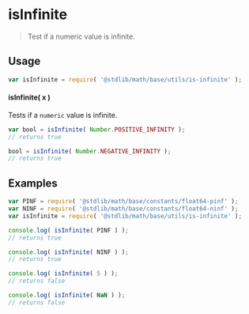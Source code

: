 isInfinite
===
> Test if a numeric value is infinite.

<!-- <usage> -->
## Usage

``` javascript
var isInfinite = require( '@stdlib/math/base/utils/is-infinite' );
```

#### isInfinite( x )

Tests if a `numeric` value is infinite.

``` javascript
var bool = isInfinite( Number.POSITIVE_INFINITY );
// returns true

bool = isInfinite( Number.NEGATIVE_INFINITY );
// returns true
```
<!-- </usage> -->

<!-- <examples> -->
## Examples

``` javascript
var PINF = require( '@stdlib/math/base/constants/float64-pinf' );
var NINF = require( '@stdlib/math/base/constants/float64-ninf' );
var isInfinite = require( '@stdlib/math/base/utils/is-infinite' );

console.log( isInfinite( PINF ) );
// returns true

console.log( isInfinite( NINF ) );
// returns true

console.log( isInfinite( 5 ) );
// returns false

console.log( isInfinite( NaN ) );
// returns false
```
<!-- </examples> -->

<!-- <links> -->
<!-- </links> -->
